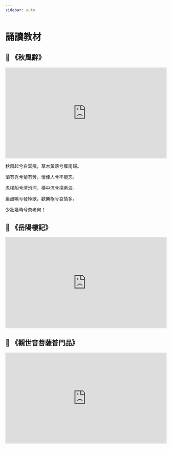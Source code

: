 ```yaml
---
sidebar: auto
---
```


# 誦讀教材

## 📖 《秋風辭》

<div style="position: relative;
            padding-bottom: 56.25%; /* 16:9 */
            height: 0;">
  <iframe style="position: absolute;
                 top: 0;
                 left: 0;
                 width: 100%;
                 height: 100%;"
    width="560" height="315" src="https://www.youtube.com/embed/_JM_ekKULI4" frameborder="0" allow="accelerometer; autoplay; encrypted-media; gyroscope; picture-in-picture" allowfullscreen></iframe>
</div>

秋風起兮白雲飛，草木黃落兮雁南歸。

蘭有秀兮菊有芳，懷佳人兮不能忘。

汎樓船兮濟汾河，橫中流兮揚素波。

簫鼓鳴兮發棹歌，歡樂極兮哀情多。

少壯幾時兮奈老何！

## 📖 《岳陽樓記》

<div style="position: relative;
            padding-bottom: 56.25%; /* 16:9 */
            height: 0;">
  <iframe style="position: absolute;
                 top: 0;
                 left: 0;
                 width: 100%;
                 height: 100%;"
    width="560" height="315" src="https://www.youtube.com/embed/pVYHQ0ELGjw" frameborder="0" allow="accelerometer; autoplay; encrypted-media; gyroscope; picture-in-picture" allowfullscreen></iframe>
</div>

## 📖 《觀世音菩薩普門品》

<div style="position: relative;
            padding-bottom: 56.25%; /* 16:9 */
            height: 0;">
  <iframe style="position: absolute;
                 top: 0;
                 left: 0;
                 width: 100%;
                 height: 100%;"
    width="560" height="315" src="https://www.youtube.com/embed/2wgFgcp2G6M" frameborder="0" allow="accelerometer; autoplay; encrypted-media; gyroscope; picture-in-picture" allowfullscreen></iframe>
</div>
